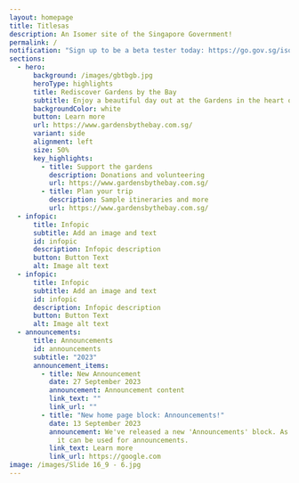 ```yaml
---
layout: homepage
title: Titlesas
description: An Isomer site of the Singapore Government!
permalink: /
notification: "Sign up to be a beta tester today: https://go.gov.sg/isomer-beta"
sections:
  - hero:
      background: /images/gbtbgb.jpg
      heroType: highlights
      title: Rediscover Gardens by the Bay
      subtitle: Enjoy a beautiful day out at the Gardens in the heart of Singapore
      backgroundColor: white
      button: Learn more
      url: https://www.gardensbythebay.com.sg/
      variant: side
      alignment: left
      size: 50%
      key_highlights:
        - title: Support the gardens
          description: Donations and volunteering
          url: https://www.gardensbythebay.com.sg/
        - title: Plan your trip
          description: Sample itineraries and more
          url: https://www.gardensbythebay.com.sg/
  - infopic:
      title: Infopic
      subtitle: Add an image and text
      id: infopic
      description: Infopic description
      button: Button Text
      alt: Image alt text
  - infopic:
      title: Infopic
      subtitle: Add an image and text
      id: infopic
      description: Infopic description
      button: Button Text
      alt: Image alt text
  - announcements:
      title: Announcements
      id: announcements
      subtitle: "2023"
      announcement_items:
        - title: New Announcement
          date: 27 September 2023
          announcement: Announcement content
          link_text: ""
          link_url: ""
        - title: "New home page block: Announcements!"
          date: 13 September 2023
          announcement: We've released a new 'Announcements' block. As its name suggests,
            it can be used for announcements.
          link_text: Learn more
          link_url: https://google.com
image: /images/Slide 16_9 - 6.jpg
---
```

